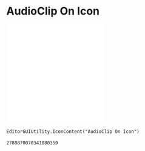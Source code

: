 # AudioClip On Icon
![](/img/AudioClip%20On%20Icon.png)

``` CSharp
EditorGUIUtility.IconContent("AudioClip On Icon")
```
```
2788870070341080359
```
